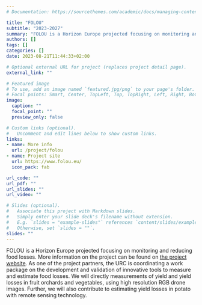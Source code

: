 ```yaml
---
# Documentation: https://sourcethemes.com/academic/docs/managing-content/

title: "FOLOU"
subtitle: "2023-2027"
summary: "FOLOU is a Horizon Europe projected focusing on monitoring and reducing food losses. As one of the project partners, the URC is coordinating a work package on the development and validation of innovative tools to measure and estimate food losses. We will directly measurements of yield and yield losses in fruit orchards and vegetables, using high resolution RGB drone images. Further, we will also contribute to estimating yield losses in potato with remote sensing technology."
authors: []
tags: []
categories: []
date: 2023-08-21T11:44:33+02:00

# Optional external URL for project (replaces project detail page).
external_link: ""

# Featured image
# To use, add an image named `featured.jpg/png` to your page's folder.
# Focal points: Smart, Center, TopLeft, Top, TopRight, Left, Right, BottomLeft, Bottom, BottomRight.
image:
  caption: ""
  focal_point: ""
  preview_only: false

# Custom links (optional).
#   Uncomment and edit lines below to show custom links.
links:
- name: More info
  url: /project/folou
- name: Project site
  url: https://www.folou.eu/
  icon_pack: fab

url_code: ""
url_pdf: ""
url_slides: ""
url_video: ""

# Slides (optional).
#   Associate this project with Markdown slides.
#   Simply enter your slide deck's filename without extension.
#   E.g. `slides = "example-slides"` references `content/slides/example-slides.md`.
#   Otherwise, set `slides = ""`.
slides: ""
---
```


FOLOU is a Horizon Europe projected focusing on monitoring and reducing food losses. More information on the project can be found on [the project website](https://www.folou.eu/). As one of the project partners, the URC is coordinating a work package on the development and validation of innovative tools to measure and estimate food losses. We will directly measurements of yield and yield losses in fruit orchards and vegetables, using high resolution RGB drone images. Further, we will also contribute to estimating yield losses in potato with remote sensing technology.